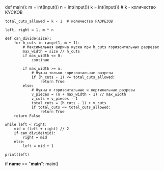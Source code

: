 def main():
    m = int(input())
    n = int(input())
    k = int(input())  # k - количество КУСКОВ
    
    total_cuts_allowed = k - 1  # количество РАЗРЕЗОВ
    
    left, right = 1, m * n
    
    def can_divide(size):
        for h_cuts in range(1, m + 1):
            # Максимальная ширина куска при h_cuts горизонтальных разрезах
            max_width = size // h_cuts
            if max_width <= 0:
                continue
                
            if max_width >= n:
                # Нужны только горизонтальные разрезы
                if (h_cuts - 1) <= total_cuts_allowed:
                    return True
            else:
                # Нужны и горизонтальные и вертикальные разрезы
                v_pieces = (n + max_width - 1) // max_width
                v_cuts = v_pieces - 1
                total_cuts = (h_cuts - 1) + v_cuts
                if total_cuts <= total_cuts_allowed:
                    return True
        return False
    
    while left < right:
        mid = (left + right) // 2
        if can_divide(mid):
            right = mid
        else:
            left = mid + 1
            
    print(left)

if __name__ == "__main__":
    main()
